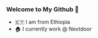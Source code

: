 ### Welcome to My Github 👋

<!-- <img src="https://imagizer.imageshack.com/img924/4564/rerFgP.png"/> -->

- 🇪🇹 I am from Ethiopia
- 🏠 I currently work @ Nextdoor
 
